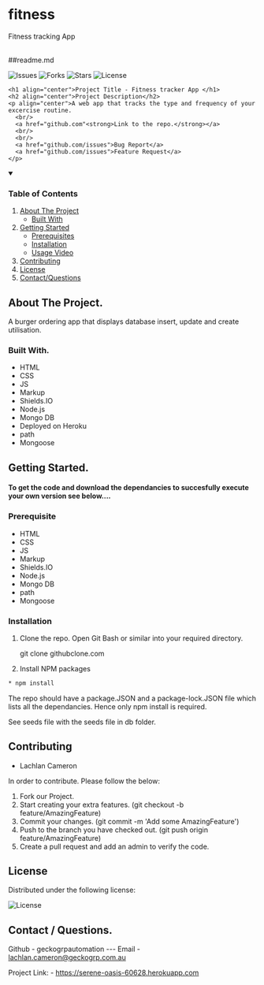 # fitness

Fitness tracking App

  <br/>
  ##readme.md
  <br/>
  
  ![Issues]
  ![Forks]
  ![Stars]
  ![License]   


  <p align="center">
   
    <h1 align="center">Project Title - Fitness tracker App </h1> 
    <h2 align="center">Project Description</h2>
    <p align="center">A web app that tracks the type and frequency of your excercise routine.
      <br/>
      <a href="github.com"<strong>Link to the repo.</strong></a>
      <br/>
      <br/>
      <a href="github.com/issues">Bug Report</a>
      <a href="github.com/issues">Feature Request</a>
    </p>
  </p>
  
  <details open="open">
    <summary><h3>Table of Contents</h3></summary>
    <ol>
    <li>
      <a href="#about-the-project">About The Project</a>
      <ul>
        <li><a href="#built-with">Built With</a></li>
      </ul>
    </li>
    <li>
      <a href="getting-started">Getting Started</a>
      <ul>
        <li><a href="#prerequisite">Prerequisites</a></li>
        <li><a href="#installation">Installation</a></li>
        <li><a href="#usage-video">Usage Video</a></li>        
      </ul>
    </li>
    <li><a href="#contributing">Contributing</a></li>
    <li><a href="#license">License</a></li>
    <li><a href="#contact">Contact/Questions</a></li>
  </ol>
</details>
  
  
  ## About The Project.
  
  A burger ordering app that displays database insert, update and create utilisation.
  
  
  
  ### Built With.
  
 * HTML 
 * CSS 
 * JS 
 * Markup 
 * Shields.IO 
 * Node.js
 * Mongo DB
 * Deployed on Heroku
 * path
 * Mongoose
 
 
  
  
  ## Getting Started.
  
  <h4>To get the code and download the dependancies to succesfully execute your own version see below....</h4>
  
  ### Prerequisite
  
   * HTML 
 * CSS 
 * JS 
 * Markup 
 * Shields.IO 
 * Node.js
 * Mongo DB
 * path
 * Mongoose
 
    
  
  ### Installation
  
  1. Clone the repo.
     Open Git Bash or similar into your required directory.
  
     git clone githubclone.com
     
  2. Install NPM packages
     
  ```sh 
 * npm install  
```
  
  The repo should have a package.JSON and a package-lock.JSON file which lists all the dependancies. Hence only npm install is required. 
  
  See seeds file with the seeds file in db folder.  
    
  
  ## Contributing
  
    
  * Lachlan Cameron 
 
  
  In order to contribute. Please follow the below:
  
  1. Fork our Project.
  2. Start creating your extra features. (git checkout -b feature/AmazingFeature)
  3. Commit your changes. (git commit -m 'Add some AmazingFeature')
  4. Push to the branch you have checked out. (git push origin feature/AmazingFeature)
  5. Create a pull request and add an admin to verify the code.
  
  ## License
  
  Distributed under the following license:
  
  ![License] 
  
  
  ## Contact / Questions.
  
  Github - geckogrpautomation --- Email -  lachlan.cameron@geckogrp.com.au
  
  Project Link: -  https://serene-oasis-60628.herokuapp.com

 
  [Issues]: https://img.shields.io/github/issues/geckogrpautomation/burger.github.io
  [Forks]: https://img.shields.io/github/forks/geckogrpautomation/burger.github.io
  [Stars]: https://img.shields.io/github/stars/geckogrpautomation/burger.github.io
  [License]: https://img.shields.io/github/license/geckogrpautomation/burger.github.io
